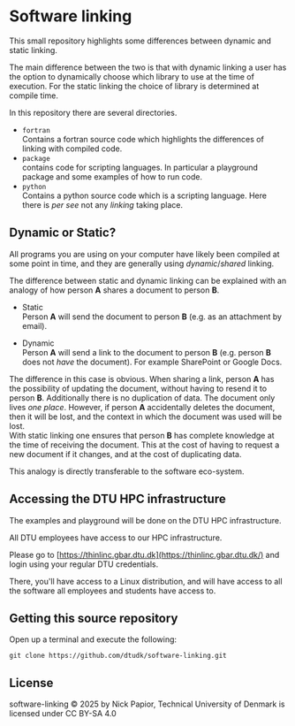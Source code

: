 # Software linking

This small repository highlights some differences between dynamic and static
linking.

The main difference between the two is that with dynamic linking a user has the
option to dynamically choose which library to use at the time of execution.
For the static linking the choice of library is determined at compile time.

In this repository there are several directories.

- `fortran`  
  Contains a fortran source code which highlights the differences of linking
  with compiled code.
- `package`  
  contains code for scripting languages. In particular a playground package
  and some examples of how to run code.
- `python`  
  Contains a python source code which is a scripting language. Here there is *per see*
  not any *linking* taking place.

## Dynamic or Static?

All programs you are using on your computer have likely been compiled at some point in
time, and they are generally using *dynamic*/*shared* linking.

The difference between static and dynamic linking can be explained with an analogy of how
person **A** shares a document to person **B**.

- Static  
  Person **A** will send the document to person **B** (e.g. as an attachment by email).

- Dynamic  
  Person **A** will send a link to the document to person **B** (e.g. person **B** does not *have* the
  document). For example SharePoint or Google Docs.

The difference in this case is obvious. When sharing a link, person **A** has the possibility
of updating the document, without having to resend it to person **B**. Additionally there
is no duplication of data. The document only lives *one place*.
However, if person **A** accidentally deletes the document, then it will be lost, and the context
in which the document was used will be lost.  
With static linking one ensures that person **B** has complete knowledge at the time
of receiving the document. This at the cost of having to request a new document if it
changes, and at the cost of duplicating data.

This analogy is directly transferable to the software eco-system.



## Accessing the DTU HPC infrastructure

The examples and playground will be done on the DTU HPC infrastructure.

All DTU employees have access to our HPC infrastructure.

Please go to [https://thinlinc.gbar.dtu.dk](https://thinlinc.gbar.dtu.dk/) and login
using your regular DTU credentials.

There, you'll have access to a Linux distribution, and will have access to all the
software all employees and students have access to.


## Getting this source repository

Open up a terminal and execute the following:
```shell
git clone https://github.com/dtudk/software-linking.git
```


## License

 software-linking © 2025 by Nick Papior, Technical University of Denmark is licensed under CC BY-SA 4.0
